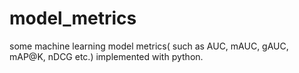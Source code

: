 # model_metrics
some machine learning model metrics( such as AUC, mAUC, gAUC, mAP@K, nDCG etc.) implemented with python.
